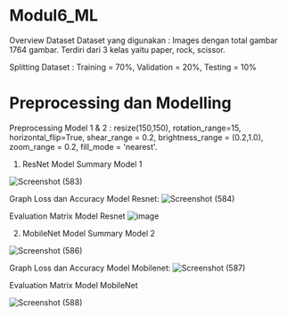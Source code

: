 # Modul6_ML

Overview Dataset
Dataset yang digunakan :  Images dengan total gambar 1764 gambar. Terdiri dari 3 kelas yaitu paper, rock, scissor.

Splitting Dataset : Training = 70%, Validation = 20%, Testing = 10%

# Preprocessing dan Modelling
Preprocessing Model 1 & 2 : resize(150,150), rotation_range=15, horizontal_flip=True, shear_range = 0.2, brightness_range = (0.2,1.0), zoom_range = 0.2, fill_mode = 'nearest'.

1. ResNet Model
   Summary Model 1 

![Screenshot (583)](https://github.com/prithaaulliah/Modul6_ML/assets/71914321/de52a905-214a-49b4-b4eb-a226e2ef2ac6)

Graph Loss dan Accuracy Model Resnet:
![Screenshot (584)](https://github.com/prithaaulliah/Modul6_ML/assets/71914321/60c362e9-35b0-42ef-aadd-4f7ce06a4c08)

Evaluation Matrix Model Resnet
![image](https://github.com/prithaaulliah/Modul6_ML/assets/71914321/46e4c9ef-dad5-4c85-a147-a0d8a8fbf5b2)

2. MobileNet Model
   Summary Model 2

![Screenshot (586)](https://github.com/prithaaulliah/Modul6_ML/assets/71914321/021c935d-18f5-45ee-949d-220dc6e7fcf1)

Graph Loss dan Accuracy Model Mobilenet:
![Screenshot (587)](https://github.com/prithaaulliah/Modul6_ML/assets/71914321/7887d442-a34d-487b-8f30-327871107daa)

Evaluation Matrix Model MobileNet

![Screenshot (588)](https://github.com/prithaaulliah/Modul6_ML/assets/71914321/0e66abc9-0c99-4a6a-b972-be95b467703c)



